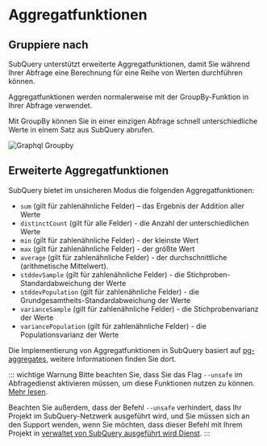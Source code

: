 # Aggregatfunktionen

## Gruppiere nach

SubQuery unterstützt erweiterte Aggregatfunktionen, damit Sie während Ihrer Abfrage eine Berechnung für eine Reihe von Werten durchführen können.

Aggregatfunktionen werden normalerweise mit der GroupBy-Funktion in Ihrer Abfrage verwendet.

Mit GroupBy können Sie in einer einzigen Abfrage schnell unterschiedliche Werte in einem Satz aus SubQuery abrufen.

![Graphql Groupby](/assets/img/graphql_aggregation.png)

## Erweiterte Aggregatfunktionen

SubQuery bietet im unsicheren Modus die folgenden Aggregatfunktionen:

- `sum` (gilt für zahlenähnliche Felder) – das Ergebnis der Addition aller Werte
- `distinctCount` (gilt für alle Felder) - die Anzahl der unterschiedlichen Werte
- `min` (gilt für zahlenähnliche Felder) - der kleinste Wert
- `max` (gilt für zahlenähnliche Felder) - der größte Wert
- `average` (gilt für zahlenähnliche Felder) - der durchschnittliche (arithmetische Mittelwert).
- `stddevSample` (gilt für zahlenähnliche Felder) - die Stichproben-Standardabweichung der Werte
- `stddevPopulation` (gilt für zahlenähnliche Felder) - die Grundgesamtheits-Standardabweichung der Werte
- `varianceSample` (gilt für zahlenähnliche Felder) - die Stichprobenvarianz der Werte
- `variancePopulation` (gilt für zahlenähnliche Felder) - die Populationsvarianz der Werte

Die Implementierung von Aggregatfunktionen in SubQuery basiert auf [pg-aggregates](https://github.com/graphile/pg-aggregates), weitere Informationen finden Sie dort.

::: wichtige Warnung Bitte beachten Sie, dass Sie das Flag `--unsafe` im Abfragedienst aktivieren müssen, um diese Funktionen nutzen zu können. [Mehr lesen](./references.md#unsafe-2).

Beachten Sie außerdem, dass der Befehl `--unsafe` verhindert, dass Ihr Projekt im SubQuery-Netzwerk ausgeführt wird, und Sie müssen sich an den Support wenden, wenn Sie möchten, dass dieser Befehl mit Ihrem Projekt in [verwaltet von SubQuery ausgeführt wird Dienst](https://project.subquery.network). :::
